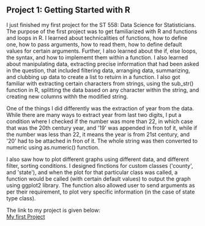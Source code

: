 ## Project 1: Getting Started with R
  
I just finished my first project for the ST 558: Data Science for Statisticians. The purpose of the first project was to get familiarized with R and functions and loops in R. I learned about technicalities of functions, how to define one, how to pass arguments, how to read them, how to define default values for certain arguments. Further, I also learned about the if, else loops, the syntax, and how to implememt them within a function. I also learned about manipulating data, extracting precise information that had been asked in the question, that included filtering data, arranging data, summarizing, and clubbing up data to create a list to retuirn in a function. I also got familiar with extracting certain characters from strings, using the sub_str() function in R, splitting the data based on any character within the string, and creating new columns withh the modified string. 

One of the things I did differently was the extraction of year from the data. While there are many ways to extract year from last two digits, I put a condition where I checked if the number was more than 22, in which case that was the 20th century year, and '19' was appended in fron tof it, while if the number was less than 22, it means the year is from 21st century, and '20' had to be attached in fron of it. The whole string was then converted to numeric using as.numeric() function.

I also saw how to plot different graphs using different data, and different filter, sorting conditions. I designed finctions for custom classes ('county', and 'state'), and when the plot for that particular class was called, a function would be called (with certain default values) to output the graph using ggplot2 library. The function also allowed user to send arguments as per their requirement, to plot very specific information (in the case of state type class).

The link to my project is given below:  
[My first Project](https://sbgadhwala.github.io/Shyam_Gadhwala_Project_1.html)

